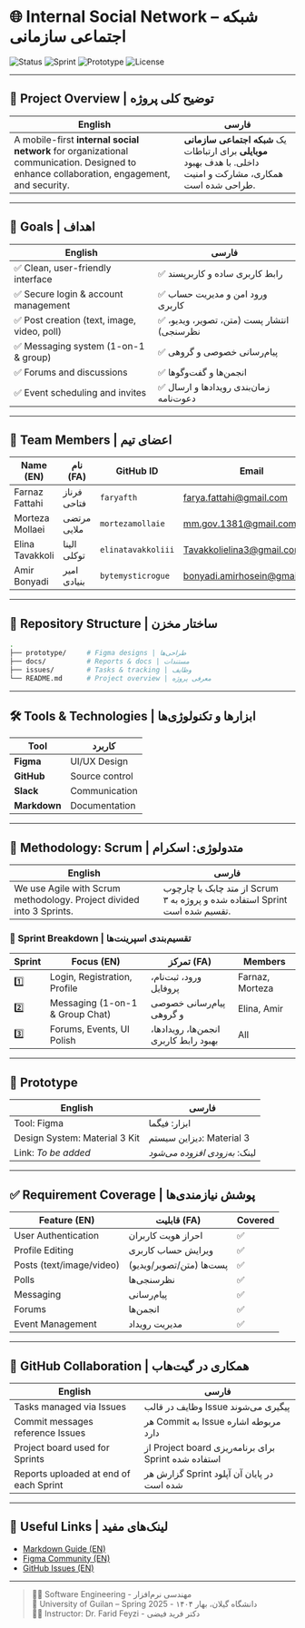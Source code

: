 
# 🌐 Internal Social Network – شبکه اجتماعی سازمانی

![Status](https://img.shields.io/badge/Status-Active-brightgreen)
![Sprint](https://img.shields.io/badge/Sprint-1-blue)
![Prototype](https://img.shields.io/badge/Prototype-Figma-blue)
![License](https://img.shields.io/badge/License-Academic-white?style=flat&logoColor=blue)

---

## 🧾 Project Overview | توضیح کلی پروژه

| English | فارسی |
|---------|-------|
| A mobile-first **internal social network** for organizational communication. Designed to enhance collaboration, engagement, and security. | یک **شبکه اجتماعی سازمانی موبایلی** برای ارتباطات داخلی. با هدف بهبود همکاری، مشارکت و امنیت طراحی شده است. |

---

## 🎯 Goals | اهداف

| English | فارسی |
|---------|-------|
| ✅ Clean, user-friendly interface | ✅ رابط کاربری ساده و کاربرپسند |
| ✅ Secure login & account management | ✅ ورود امن و مدیریت حساب کاربری |
| ✅ Post creation (text, image, video, poll) | ✅ انتشار پست (متن، تصویر، ویدیو، نظرسنجی) |
| ✅ Messaging system (1-on-1 & group) | ✅ پیام‌رسانی خصوصی و گروهی |
| ✅ Forums and discussions | ✅ انجمن‌ها و گفت‌وگوها |
| ✅ Event scheduling and invites | ✅ زمان‌بندی رویدادها و ارسال دعوت‌نامه |

---

## 👥 Team Members | اعضای تیم

| Name (EN)        | نام (FA)         | GitHub ID         | Email                          |
|------------------|------------------|--------------------|---------------------------------|
| Farnaz Fattahi   | فرناز فتاحی       | `faryafth`         | farya.fattahi@gmail.com         |
| Morteza Mollaei  | مرتضی ملایی       | `mortezamollaie`   | mm.gov.1381@gmail.com           |
| Elina Tavakkoli  | الینا توکلی       | `elinatavakkoliii` | Tavakkolielina3@gmail.com       |
| Amir Bonyadi     | امیر بنیادی       | `bytemysticrogue`  | bonyadi.amirhosein@gmail.com    |

---

## 📁 Repository Structure | ساختار مخزن

```bash
.
├── prototype/     # Figma designs | طراحی‌ها
├── docs/          # Reports & docs | مستندات
├── issues/        # Tasks & tracking | وظایف
└── README.md      # Project overview | معرفی پروژه
```

---

## 🛠 Tools & Technologies | ابزارها و تکنولوژی‌ها

| Tool | کاربرد |
|------|--------|
| **Figma** | UI/UX Design | طراحی رابط کاربری |
| **GitHub** | Source control | کنترل نسخه |
| **Slack** | Communication | ارتباط تیمی |
| **Markdown** | Documentation | مستندسازی |

---

## 📐 Methodology: Scrum | متدولوژی: اسکرام

| English | فارسی |
|---------|-------|
| We use Agile with Scrum methodology. Project divided into 3 Sprints. | از متد چابک با چارچوب Scrum استفاده شده و پروژه به ۳ Sprint تقسیم شده است. |

### 🔁 Sprint Breakdown | تقسیم‌بندی اسپرینت‌ها

| Sprint | Focus (EN)                        | تمرکز (FA)                         | Members |
|--------|----------------------------------|------------------------------------|---------|
| 1️⃣     | Login, Registration, Profile     | ورود، ثبت‌نام، پروفایل             | Farnaz, Morteza |
| 2️⃣     | Messaging (1-on-1 & Group Chat)  | پیام‌رسانی خصوصی و گروهی          | Elina, Amir |
| 3️⃣     | Forums, Events, UI Polish        | انجمن‌ها، رویدادها، بهبود رابط کاربری | All |

---

## 🧪 Prototype

| English | فارسی |
|---------|-------|
| Tool: Figma | ابزار: فیگما |
| Design System: Material 3 Kit | دیزاین سیستم: Material 3 |
| Link: *To be added* | لینک: *به‌زودی افزوده می‌شود* |

---

## ✅ Requirement Coverage | پوشش نیازمندی‌ها

| Feature (EN)                | قابلیت (FA)                | Covered |
|-----------------------------|-----------------------------|---------|
| User Authentication         | احراز هویت کاربران          | ✅      |
| Profile Editing             | ویرایش حساب کاربری         | ✅      |
| Posts (text/image/video)    | پست‌ها (متن/تصویر/ویدیو)   | ✅      |
| Polls                       | نظرسنجی‌ها                 | ✅      |
| Messaging                   | پیام‌رسانی                  | ✅      |
| Forums                      | انجمن‌ها                    | ✅      |
| Event Management            | مدیریت رویداد               | ✅      |

---

## 📎 GitHub Collaboration | همکاری در گیت‌هاب

| English | فارسی |
|---------|-------|
| Tasks managed via Issues | وظایف در قالب Issue پیگیری می‌شوند |
| Commit messages reference Issues | هر Commit به Issue مربوطه اشاره دارد |
| Project board used for Sprints | از Project board برای برنامه‌ریزی Sprint استفاده شده |
| Reports uploaded at end of each Sprint | گزارش هر Sprint در پایان آن آپلود شده است |

---

## 🔗 Useful Links | لینک‌های مفید

- [Markdown Guide (EN)](https://docs.github.com/en/get-started/writing-on-github)
- [Figma Community (EN)](https://www.figma.com/community/)
- [GitHub Issues (EN)](https://docs.github.com/en/issues)

---

> 🧑‍🏫 Software Engineering - مهندسی نرم‌افزار  
> 🏫 University of Guilan – Spring 2025 - دانشگاه گیلان، بهار ۱۴۰۴  
> 👨‍🏫 Instructor: Dr. Farid Feyzi - دکتر فرید فیضی  
